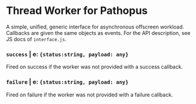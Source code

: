 # Thread Worker for Pathopus

A simple, unified, generic interface for asynchronous offscreen workload. Callbacks are given the same
objects as events. For the API description, see JS docs of ``interface.js``.

### `success` | e: `{status:string, payload: any}`
Fired on success if the worker was not provided with a success callback.

### `failure` | e: `{status:string, payload: any}`
Fired on failure if the worker was not provided with a failure callback.




